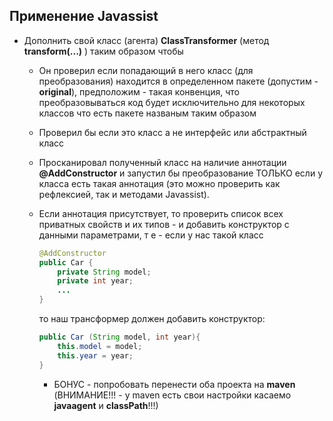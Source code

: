 ## Применение Javassist

* Дополнить свой класс (агента) **ClassTransformer** (метод **transform(...)** ) таким образом чтобы
  * Он проверил если попадающий в него класс (для преобразования) находится в определенном пакете (допустим - **original**), предположим - такая конвенция, что преобразовываться код будет исключительно для некоторых классов что есть пакете названым таким образом
  * Проверил бы если это класс а не интерфейс или абстрактный класс
  * Просканировал полученный класс на наличие аннотации **@AddConstructor** и запустил бы преобразование ТОЛЬКО если у класса есть такая аннотация (это можно проверить как рефлексией, так и методами Javassist). 
  * Если аннотация присутствует, то проверить список всех приватных свойств и их типов - и добавить конструктор с данными параметрами, т е - если у нас такой класс

	```java
	@AddConstructor
	public Car {
		private String model;
		private int year;
		...
	}
	```
	то наш трансформер должен добавить конструктор:

	```java
	public Car (String model, int year){
		this.model = model;
		this.year = year;
	}
	```

	* БОНУС -  попробовать перенести оба проекта на **maven** (ВНИМАНИЕ!!! - у maven есть свои настройки касаемо **javaagent** и **classPath**!!!)

  
